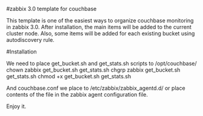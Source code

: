 #zabbix 3.0 template for couchbase

This template is one of the easiest ways to organize couchbase monitoring in zabbix 3.0. After installation, the main items will be added to the current cluster node. Also, some items will be added for each existing bucket using autodiscovery rule.


#Installation

We need to place get_bucket.sh and get_stats.sh scripts to /opt/couchbase/ chown zabbix get_bucket.sh get_stats.sh chgrp zabbix get_bucket.sh get_stats.sh chmod +x get_bucket.sh get_stats.sh

And couchbase.conf we place to /etc/zabbix/zabbix_agentd.d/ or place contents of the file in the zabbix agent configuration file.

Enjoy it.
